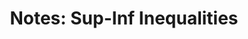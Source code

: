 ---
tags: [math]
format: pdf
title: "Notes: Sup-Inf Inequalities"

published: true
datePublished: 2017-06-05

url: /notes/sup-inf-inequalities_jun17.pdf
priority: low
summary:  TODO
---